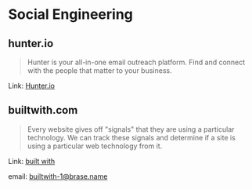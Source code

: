 # Social Engineering

## hunter.io

> Hunter is your all-in-one email outreach platform. Find and connect with the people that matter to your business.

Link: [Hunter.io](https://hunter.io)

## builtwith.com

>Every website gives off "signals" that they are using a particular technology. We can track these signals and determine if a site is using a particular web technology from it.

Link: [built with](https://pro.builtwith.com)

email: [builtwith-1@brase.name](mailto:builtwith-1@brase.name)
